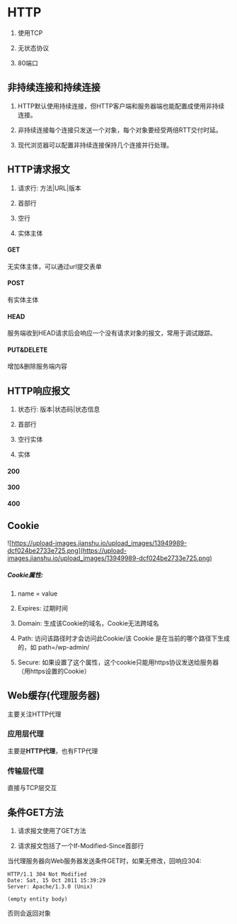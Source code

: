 # HTTP

1. 使用TCP

2. 无状态协议

3. 80端口

## 非持续连接和持续连接

1. HTTP默认使用持续连接，但HTTP客户端和服务器端也能配置成使用非持续连接。

2. 非持续连接每个连接只发送一个对象，每个对象要经受两倍RTT交付时延。

3. 现代浏览器可以配置非持续连接保持几个连接并行处理。

## HTTP请求报文

1. 请求行: 方法|URL|版本

2. 首部行

3. 空行

4. 实体主体

#### GET

无实体主体，可以通过url提交表单

#### POST

有实体主体

#### HEAD

服务端收到HEAD请求后会响应一个没有请求对象的报文，常用于调试跟踪。

#### PUT&DELETE

增加&删除服务端内容

## HTTP响应报文

1. 状态行: 版本|状态码|状态信息

2. 首部行

3. 空行实体

4. 实体

#### 200

#### 300

#### 400

## Cookie

![https://upload-images.jianshu.io/upload_images/13949989-dcf024be2733e725.png](https://upload-images.jianshu.io/upload_images/13949989-dcf024be2733e725.png)

##### Cookie属性:

1. name = value

2. Expires: 过期时间

3. Domain: 生成该Cookie的域名，Cookie无法跨域名

4. Path: 访问该路径时才会访问此Cookie/该 Cookie 是在当前的哪个路径下生成的，如 path=/wp-admin/

5. Secure: 如果设置了这个属性，这个cookie只能用https协议发送给服务器（用https设置的Cookie）

## Web缓存(代理服务器)

主要关注HTTP代理

### 应用层代理

主要是**HTTP代理**，也有FTP代理

### 传输层代理

直接与TCP层交互

## 条件GET方法

1. 请求报文使用了GET方法 

2. 请求报文包括了一个If-Modified-Since首部行

当代理服务器向Web服务器发送条件GET时，如果无修改，回响应304:

```http
HTTP/1.1 304 Not Modified 
Date: Sat, 15 Oct 2011 15:39:29 
Server: Apache/1.3.0 (Unix)

(empty entity body)
```

否则会返回对象
